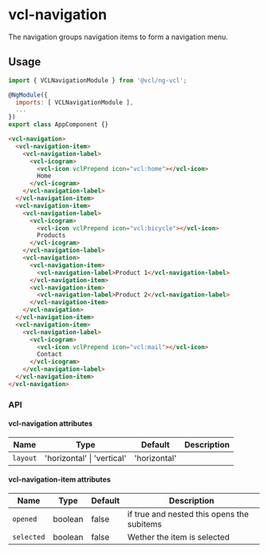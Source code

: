 # vcl-navigation

The navigation groups navigation items to form a navigation menu.

## Usage

```js
import { VCLNavigationModule } from '@vcl/ng-vcl';

@NgModule({
  imports: [ VCLNavigationModule ],
  ...
})
export class AppComponent {}
```

```html
<vcl-navigation>
  <vcl-navigation-item>
    <vcl-navigation-label>
      <vcl-icogram>
        <vcl-icon vclPrepend icon="vcl:home"></vcl-icon>
        Home
      </vcl-icogram>
    </vcl-navigation-label>
  </vcl-navigation-item>
  <vcl-navigation-item>
    <vcl-navigation-label>
      <vcl-icogram>
        <vcl-icon vclPrepend icon="vcl:bicycle"></vcl-icon>
        Products
      </vcl-icogram>
    </vcl-navigation-label>
    <vcl-navigation>
      <vcl-navigation-item>
        <vcl-navigation-label>Product 1</vcl-navigation-label>
      </vcl-navigation-item>
      <vcl-navigation-item>
        <vcl-navigation-label>Product 2</vcl-navigation-label>
      </vcl-navigation-item>
    </vcl-navigation>
  </vcl-navigation-item>
  <vcl-navigation-item>
    <vcl-navigation-label>
      <vcl-icogram>
        <vcl-icon vclPrepend icon="vcl:mail"></vcl-icon>
        Contact
      </vcl-icogram>
    </vcl-navigation-label>
  </vcl-navigation-item>
</vcl-navigation>
```

### API

#### vcl-navigation attributes

| Name                     | Type                           | Default        | Description                                    |
| ------------------------ | -----------                    | --------       |----------------------------------------------- |
| `layout`                 | 'horizontal' \| 'vertical'     | 'horizontal'   | 

#### vcl-navigation-item attributes

| Name                     | Type        | Default  | Description                                    |
| ------------------------ | ----------- | -------- |----------------------------------------------- |
| `opened`                 | boolean     | false    | if true and nested this opens the subitems     |
| `selected`               | boolean     | false    | Wether the item is selected                    |
